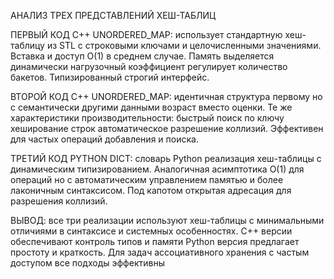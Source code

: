 АНАЛИЗ ТРЕХ ПРЕДСТАВЛЕНИЙ ХЕШ-ТАБЛИЦ

ПЕРВЫЙ КОД C++ UNORDERED_MAP: использует стандартную хеш-таблицу из STL с строковыми ключами и целочисленными значениями. Вставка и доступ O(1) в среднем случае. Память выделяется динамически нагрузочный коэффициент регулирует количество бакетов. Типизированный строгий интерфейс.

ВТОРОЙ КОД C++ UNORDERED_MAP: идентичная структура первому но с семантически другими данными возраст вместо оценки. Те же характеристики производительности: быстрый поиск по ключу хеширование строк автоматическое разрешение коллизий. Эффективен для частых операций добавления и поиска.

ТРЕТИЙ КОД PYTHON DICT: словарь Python реализация хеш-таблицы с динамическим типизированием. Аналогичная асимптотика O(1) для операций но с автоматическим управлением памятью и более лаконичным синтаксисом. Под капотом открытая адресация для разрешения коллизий.

ВЫВОД: все три реализации используют хеш-таблицы с минимальными отличиями в синтаксисе и системных особенностях. C++ версии обеспечивают контроль типов и памяти Python версия предлагает простоту и краткость. Для задач ассоциативного хранения с частым доступом все подходы эффективны
